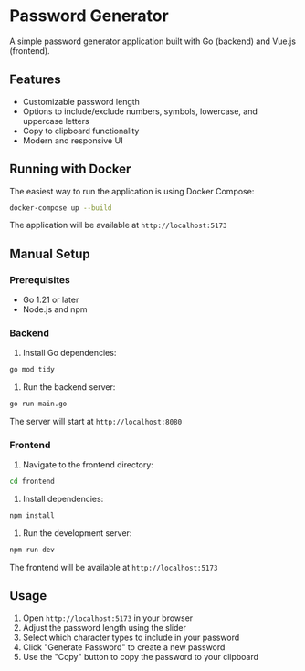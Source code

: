 # Password Generator

A simple password generator application built with Go (backend) and Vue.js (frontend).

## Features

- Customizable password length
- Options to include/exclude numbers, symbols, lowercase, and uppercase letters
- Copy to clipboard functionality
- Modern and responsive UI

## Running with Docker

The easiest way to run the application is using Docker Compose:

```bash
docker-compose up --build
```

The application will be available at `http://localhost:5173`

## Manual Setup

### Prerequisites

- Go 1.21 or later
- Node.js and npm

### Backend

1. Install Go dependencies:

```bash
go mod tidy
```

1. Run the backend server:

```bash
go run main.go
```

The server will start at `http://localhost:8080`

### Frontend

1. Navigate to the frontend directory:

```bash
cd frontend
```

1. Install dependencies:

```bash
npm install
```

1. Run the development server:

```bash
npm run dev
```

The frontend will be available at `http://localhost:5173`

## Usage

1. Open `http://localhost:5173` in your browser
1. Adjust the password length using the slider
1. Select which character types to include in your password
1. Click "Generate Password" to create a new password
1. Use the "Copy" button to copy the password to your clipboard

